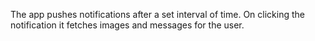 The app pushes notifications after a set interval of time. On clicking the notification it fetches images and messages for the user.
